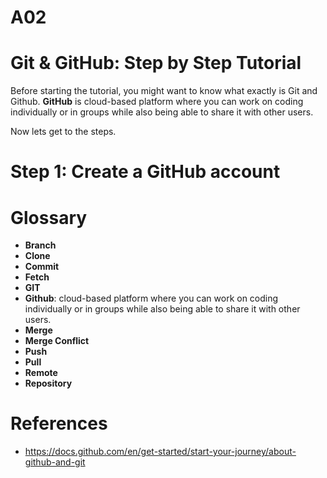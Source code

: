# A02 

# Git & GitHub: Step by Step Tutorial

Before starting the tutorial, you might want to know what exactly is Git and Github. **GitHub** is cloud-based platform where you can work on coding individually or in groups while also being able to share it with other users.

Now lets get to the steps.

# Step 1: Create a GitHub account


# Glossary

- **Branch**
- **Clone**
- **Commit**
- **Fetch**
- **GIT**
- **Github**: cloud-based platform where you can work on coding individually or in groups while also being able to share it with other users. 
- **Merge**
- **Merge Conflict**
- **Push**
- **Pull**
- **Remote**
- **Repository**

# References

- https://docs.github.com/en/get-started/start-your-journey/about-github-and-git
